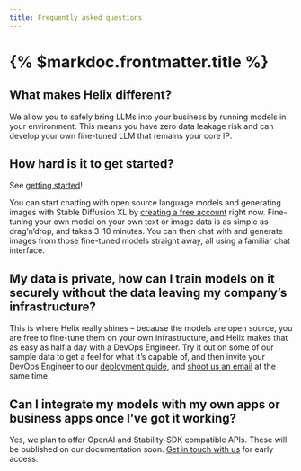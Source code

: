 ```yaml
---
title: Frequently asked questions
---
```


# {% $markdoc.frontmatter.title %}

## What makes Helix different?

We allow you to safely bring LLMs into your business by running models in your environment. This means you have zero data leakage risk and can develop your own fine-tuned LLM that remains your core IP.

## How hard is it to get started?

See [getting started](/docs/getting-started)!

You can start chatting with open source language models and generating images with Stable Diffusion XL by [creating a free account](https://app.tryhelix.ai) right now. Fine-tuning your own model on your own text or image data is as simple as drag’n’drop, and takes 3-10 minutes. You can then chat with and generate images from those fine-tuned models straight away, all using a familiar chat interface.


## My data is private, how can I train models on it securely without the data leaving my company’s infrastructure?

This is where Helix really shines – because the models are open source, you are free to fine-tune them on your own infrastructure, and Helix makes that as easy as half a day with a DevOps Engineer. Try it out on some of our sample data to get a feel for what it’s capable of, and then invite your DevOps Engineer to our [deployment guide](/docs/controlplane), and [shoot us an email](mailto:founders@helix.ml) at the same time.


## Can I integrate my models with my own apps or business apps once I’ve got it working?

Yes, we plan to offer OpenAI and Stability-SDK compatible APIs. These will be published on our documentation soon. [Get in touch with us](mailto:founders@helix.ml) for early access.